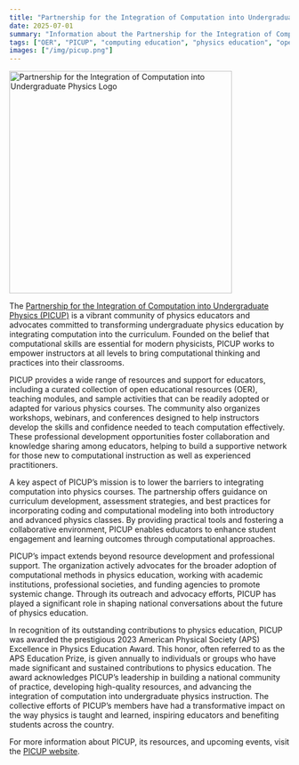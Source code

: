 ```yaml
---
title: "Partnership for the Integration of Computation into Undergraduate Physics (PICUP)"
date: 2025-07-01
summary: "Information about the Partnership for the Integration of Computation into Undergraduate Physics (PICUP), including its mission, activities, and recognition with the 2023 APS Education Prize."
tags: ["OER", "PICUP", "computing education", "physics education", "open source"]
images: ["/img/picup.png"]
---
```


<img src="/img/picup.png" alt="Partnership for the Integration of Computation into Undergraduate Physics Logo" width="400">

The [Partnership for the Integration of Computation into Undergraduate Physics (PICUP)](https://www.compadre.org/picup) is a vibrant community of physics educators and advocates committed to transforming undergraduate physics education by integrating computation into the curriculum. Founded on the belief that computational skills are essential for modern physicists, PICUP works to empower instructors at all levels to bring computational thinking and practices into their classrooms.

PICUP provides a wide range of resources and support for educators, including a curated collection of open educational resources (OER), teaching modules, and sample activities that can be readily adopted or adapted for various physics courses. The community also organizes workshops, webinars, and conferences designed to help instructors develop the skills and confidence needed to teach computation effectively. These professional development opportunities foster collaboration and knowledge sharing among educators, helping to build a supportive network for those new to computational instruction as well as experienced practitioners.

A key aspect of PICUP’s mission is to lower the barriers to integrating computation into physics courses. The partnership offers guidance on curriculum development, assessment strategies, and best practices for incorporating coding and computational modeling into both introductory and advanced physics classes. By providing practical tools and fostering a collaborative environment, PICUP enables educators to enhance student engagement and learning outcomes through computational approaches.

PICUP’s impact extends beyond resource development and professional support. The organization actively advocates for the broader adoption of computational methods in physics education, working with academic institutions, professional societies, and funding agencies to promote systemic change. Through its outreach and advocacy efforts, PICUP has played a significant role in shaping national conversations about the future of physics education.

In recognition of its outstanding contributions to physics education, PICUP was awarded the prestigious 2023 American Physical Society (APS) Excellence in Physics Education Award. This honor, often referred to as the APS Education Prize, is given annually to individuals or groups who have made significant and sustained contributions to physics education. The award acknowledges PICUP’s leadership in building a national community of practice, developing high-quality resources, and advancing the integration of computation into undergraduate physics instruction. The collective efforts of PICUP’s members have had a transformative impact on the way physics is taught and learned, inspiring educators and benefiting students across the country.

For more information about PICUP, its resources, and upcoming events, visit the [PICUP website](https://www.compadre.org/picup).